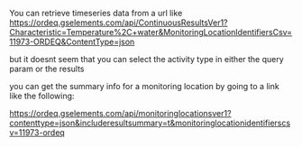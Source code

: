 You can retrieve timeseries data from a url like https://ordeq.gselements.com/api/ContinuousResultsVer1?Characteristic=Temperature%2C+water&MonitoringLocationIdentifiersCsv=11973-ORDEQ&ContentType=json

but it doesnt seem that you can select the activity type in either the query param or the results

you can get the summary info for a monitoring location by going to a link like the following:

https://ordeq.gselements.com/api/monitoringlocationsver1?contenttype=json&includeresultsummary=t&monitoringlocationidentifierscsv=11973-ordeq
